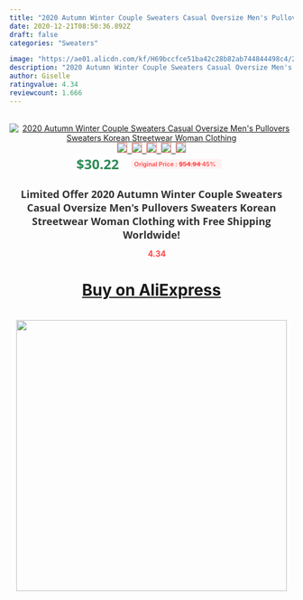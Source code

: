 ```yaml
---
title: "2020 Autumn Winter Couple Sweaters Casual Oversize Men's Pullovers Sweaters Korean Streetwear Woman Clothing"
date: 2020-12-21T08:50:36.892Z
draft: false
categories: "Sweaters"

image: "https://ae01.alicdn.com/kf/H69bccfce51ba42c28b82ab744844498c4/2020-Autumn-Winter-Couple-Sweaters-Casual-Oversize-Men-s-Pullovers-Sweaters-Korean-Streetwear-Woman-Clothing.jpg"
description: "2020 Autumn Winter Couple Sweaters Casual Oversize Men's Pullovers Sweaters Korean Streetwear Woman Clothing"
author: Giselle
ratingvalue: 4.34
reviewcount: 1.666
---
```

<br>
<div style="text-align: center;">
<a href="https://s.click.aliexpress.com/e/_9RhBkv" target="_blank" rel="nofollow noopener noreferrer"><img alt="2020 Autumn Winter Couple Sweaters Casual Oversize Men's Pullovers Sweaters Korean Streetwear Woman Clothing" class="magnifier-image" src="https://ae01.alicdn.com/kf/H69bccfce51ba42c28b82ab744844498c4/2020-Autumn-Winter-Couple-Sweaters-Casual-Oversize-Men-s-Pullovers-Sweaters-Korean-Streetwear-Woman-Clothing.jpg_640x640.jpg">
<br>
<img style="border:1px solid salmon" src="https://ae01.alicdn.com/kf/H69bccfce51ba42c28b82ab744844498c4/2020-Autumn-Winter-Couple-Sweaters-Casual-Oversize-Men-s-Pullovers-Sweaters-Korean-Streetwear-Woman-Clothing.jpg_120x120.jpg">&nbsp;&nbsp;<img style="border:1px solid salmon" src="https://ae01.alicdn.com/kf/H3f4c9a7d929842a2948c8bcace4e8422v/2020-Autumn-Winter-Couple-Sweaters-Casual-Oversize-Men-s-Pullovers-Sweaters-Korean-Streetwear-Woman-Clothing.jpg_120x120.jpg">&nbsp;&nbsp;<img style="border:1px solid salmon" src="https://ae01.alicdn.com/kf/Hd0d53b8cd88148e184ca963a96271d6cp/2020-Autumn-Winter-Couple-Sweaters-Casual-Oversize-Men-s-Pullovers-Sweaters-Korean-Streetwear-Woman-Clothing.jpg_120x120.jpg">&nbsp;&nbsp;<img style="border:1px solid salmon" src="https://ae01.alicdn.com/kf/H7a73e7eaa2ab4eb481f98ec0b292590dK/2020-Autumn-Winter-Couple-Sweaters-Casual-Oversize-Men-s-Pullovers-Sweaters-Korean-Streetwear-Woman-Clothing.jpg_120x120.jpg">&nbsp;&nbsp;<img style="border:1px solid salmon" src="https://ae01.alicdn.com/kf/H63cab995a98c4274afc5385632092dd92/2020-Autumn-Winter-Couple-Sweaters-Casual-Oversize-Men-s-Pullovers-Sweaters-Korean-Streetwear-Woman-Clothing.jpg_120x120.jpg"></a></div><br0>
<div style="text-align: center;"><span style="background-color: white; border: 0px; box-sizing: border-box; color: seagreen; display: inline-block; font-family: &quot;open sans&quot; , &quot;arial&quot; , &quot;helvetica&quot; , sans-serif , &quot;heiti&quot;; font-size: 24px; font-stretch: inherit; font-weight: 700; line-height: inherit; margin: 0px 10px 0px 0px; padding: 0px; vertical-align: middle;">$30.22 </span>
<span style="background: rgb(255 , 241 , 241); border-radius: 3px; border: 0px; box-sizing: border-box; color: #ff4747; display: inline-block; font-family: inherit; font-size: 12px; font-stretch: inherit; font-style: inherit; font-variant: inherit; font-weight: 600; line-height: inherit; margin: 0px; padding: 2px 5px; transform: scale(0.9); vertical-align: middle;">Original Price : <b style="text-decoration: line-through;">$54.94 </b> 45%&nbsp;&nbsp;</span></div>
<h1 style="color: #333333; display: inline-block; font-family: &quot;open sans&quot; , &quot;arial&quot; , &quot;helvetica&quot; , sans-serif , &quot;heiti&quot;; font-size: 18px; font-stretch: inherit; font-weight: 700; text-align: center;">Limited Offer 2020 Autumn Winter Couple Sweaters Casual Oversize Men's Pullovers Sweaters Korean Streetwear Woman Clothing with Free Shipping Worldwide!</h1>
<div style="color: #ff4747; text-align: center;">
<img src="https://4.bp.blogspot.com/-M0ZcTcb-5uY/XleCXlxnR4I/AAAAAAAAAEc/OrjgMkXV1oMQFaCRZj5HQwOCBcu3w1FegCPcBGAYYCw/s1600/star.png" style="height: 15px;">&nbsp;<b>4.34</b></div>
<div class="button_cont" align="center"><a class="buynow_a" href="https://s.click.aliexpress.com/e/_9RhBkv" target="_blank" rel="nofollow noopener noreferrer"><H1>Buy on AliExpress</H1></a></div><br>
<div class="separator" style="clear: both; text-align: center;">
<img src="https://lh3.googleusercontent.com/-pTy5HemUv9M/XlePHvY0dAI/AAAAAAAAAE4/0nX5iRUoIWY8eMW9Dpxeirr157OZliDIgCLcBGAsYHQ/s1600/badge.gif" width="480">
</div>
